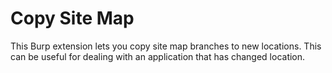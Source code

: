 # Copy Site Map

This Burp extension lets you copy site map branches to new locations. This can be useful for dealing with an application
that has changed location.